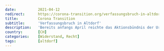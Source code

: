 ```yaml
---
date:          2021-04-12
redirect:      https://corona-transition.org/verfassungsbruch-in-altdorf
title:         Corona Transition
subtitle:      'Verfassungsbruch in Altdorf'
description:   'Bereits anfangs April reichte das Aktionsbündnis der Urkantone ein Bewilligungsgesuch für die Kundgebung in Altdorf im Kanton Uri ein. Der (...)'
country:       [CH]
categories:    [Widerstand, Recht]
tags:          [altdorf]
---
```

